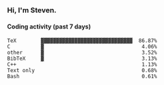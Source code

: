 ### Hi, I'm Steven.

#### Coding activity (past 7 days)
```
TeX        ▓▓▓▓▓▓▓▓▓▓▓▓▓▓▓▓▓▓▓▓▓▓▓▓▓▓▓▓▓▓  86.87%
C          ▓                                4.06%
other      ▓                                3.52%
BibTeX     ▓                                3.13%
C++                                         1.13%
Text only                                   0.68%
Bash                                        0.61%
```
